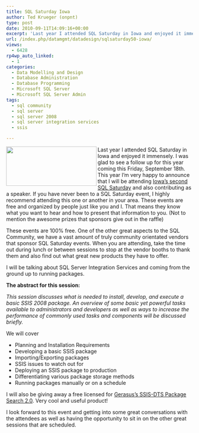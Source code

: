 ```yaml
---
title: SQL Saturday Iowa
author: Ted Krueger (onpnt)
type: post
date: 2010-09-11T14:09:16+00:00
excerpt: 'Last year I attended SQL Saturday in Iowa and enjoyed it immensely.  I was glad to see a follow up for this year coming this Friday, September 18th.  This year I’m very happy to announce that I will be attending Iowa’s second SQL Saturday and also contributing as a speaker.  If you have never been to a SQL Saturday event, I highly recommend attending this one or another in your area.  These events are free and organized by people just like you and I.'
url: /index.php/datamgmt/datadesign/sqlsaturday50-iowa/
views:
  - 6428
rp4wp_auto_linked:
  - 1
categories:
  - Data Modelling and Design
  - Database Administration
  - Database Programming
  - Microsoft SQL Server
  - Microsoft SQL Server Admin
tags:
  - sql community
  - sql server
  - sql server 2008
  - sql server integration services
  - ssis

---
```

<div class="image_block">
  <img src="/wp-content/uploads/blogs/DataMgmt/sqlsat50.gif" alt="" title="" width="244" height="106" align="left" />
</div>

Last year I attended SQL Saturday in Iowa and enjoyed it immensely. I was glad to see a follow up for this year coming this Friday, September 18th. This year I’m very happy to announce that I will be attending [Iowa’s second SQL Saturday][1] and also contributing as a speaker. If you have never been to a SQL Saturday event, I highly recommend attending this one or another in your area. These events are free and organized by people just like you and I. That means they know what you want to hear and how to present that information to you. (Not to mention the awesome prizes that sponsors give out in the raffle)

These events are 100% free. One of the other great aspects to the SQL Community, we have a vast amount of truly community orientated vendors that sponsor SQL Saturday events. When you are attending, take the time out during lunch or between sessions to stop at the vendor booths to thank them and also find out what great new products they have to offer.

I will be talking about SQL Server Integration Services and coming from the ground up to running packages.

**The abstract for this session:**

_This session discusses what is needed to install, develop, and execute a basic SSIS 2008 package. An overview of some basic yet powerful tasks available to administrators and developers as well as ways to increase the performance of commonly used tasks and components will be discussed briefly._ 

<span class="MT_under">We will cover</span> 

  * Planning and Installation Requirements
  * Developing a basic SSIS package 
  * Importing/Exporting packages 
  * SSIS issues to watch out for 
  * Deploying an SSIS package to production 
  * Differentiating various package storage methods 
  * Running packages manually or on a schedule

I will also be giving away a free licensed for [Gerasus&#8217;s SSIS-DTS Package Search 2.0][2]. Very cool and useful product! 

I look forward to this event and getting into some great conversations with the attendees as well as having the opportunity to sit in on the other great sessions that are scheduled.

 [1]: http://www.sqlsaturday.com/eventhome.aspx
 [2]: http://www.gerasus.com/